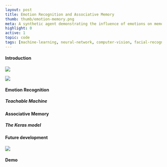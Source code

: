 ```yaml
---
layout: post
title: Emotion Recognition and Associative Memory
thumb: thumb/emotion-memory.png
meta: A synthetic agent demonstrating the influence of emotions on memory formation and recall.   
highlight: 0
active: 1
topic: code
tags: [machine-learning, neural-network, computer-vision, facial-recognition, associative-memory, python, tensorflow]   
---
```


<h4>Introduction</h4>
<img src="{{site.baseurl}}/assets/img/code/emotion/pip-1.png" class="img-fluid w-100"/>
<p></p>
<img src="{{site.baseurl}}/assets/img/code/emotion/pip-2.png" class="img-fluid w-100"/>
<p></p>

<h4>Emotion Recognition</h4>
<h5>Teachable Machine</h5>
<p></p>

<h4>Associative Memory</h4>
<h5>The Keras model</h5>
<p></p>

<h4>Future development</h4>
<img src="{{site.baseurl}}/assets/img/code/emotion/pip-3.png" class="img-fluid w-100"/>
<p></p>

<h4>Demo</h4>
<p></p>
